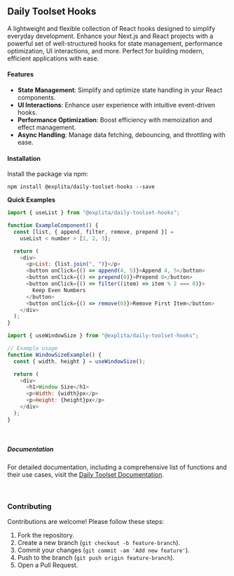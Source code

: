 ## Daily Toolset Hooks

A lightweight and flexible collection of React hooks designed to simplify everyday development. Enhance your Next.js and React projects with a powerful set of well-structured hooks for state management, performance optimization, UI interactions, and more. Perfect for building modern, efficient applications with ease.
<br/>

#### Features

- **State Management**: Simplify and optimize state handling in your React components.
- **UI Interactions**: Enhance user experience with intuitive event-driven hooks.
- **Performance Optimization**: Boost efficiency with memoization and effect management.
- **Async Handling**: Manage data fetching, debouncing, and throttling with ease.

#### Installation

Install the package via npm:

    npm install @explita/daily-toolset-hooks --save

**Quick Examples**

```javascript
import { useList } from "@explita/daily-toolset-hooks";

function ExampleComponent() {
  const [list, { append, filter, remove, prepend }] =
    useList < number > [1, 2, 3];

  return (
    <div>
      <p>List: {list.join(", ")}</p>
      <button onClick={() => append(4, 5)}>Append 4, 5</button>
      <button onClick={() => prepend(0)}>Prepend 0</button>
      <button onClick={() => filter((item) => item % 2 === 0)}>
        Keep Even Numbers
      </button>
      <button onClick={() => remove(0)}>Remove First Item</button>
    </div>
  );
}
```

```javascript
import { useWindowSize } from "@explita/daily-toolset-hooks";

// Example usage
function WindowSizeExample() {
  const { width, height } = useWindowSize();

  return (
    <div>
      <h1>Window Size</h1>
      <p>Width: {width}px</p>
      <p>Height: {height}px</p>
    </div>
  );
}
```

<br />

##### Documentation

For detailed documentation, including a comprehensive list of functions and their use cases, visit the [Daily Toolset Documentation](https://daily-toolset.explita.ng).

<br/>

### Contributing

Contributions are welcome! Please follow these steps:

1.  Fork the repository.
2.  Create a new branch (`git checkout -b feature-branch`).
3.  Commit your changes (`git commit -am 'Add new feature'`).
4.  Push to the branch (`git push origin feature-branch`).
5.  Open a Pull Request.
